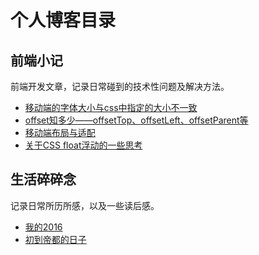 # 个人博客目录
## 前端小记
前端开发文章，记录日常碰到的技术性问题及解决方法。
* [移动端的字体大小与css中指定的大小不一致](http://fannieshi.com/78.html)
* [offset知多少——offsetTop、offsetLeft、offsetParent等](http://fannieshi.com/66.html)
* [移动端布局与适配](http://fannieshi.com/41.html)
* [关于CSS float浮动的一些思考](http://fannieshi.com/31.html)

## 生活碎碎念
记录日常所历所感，以及一些读后感。
* [我的2016](http://fannieshi.com/62.html)
* [初到帝都的日子](http://fannieshi.com/13.html)

